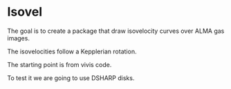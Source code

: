# Isovel

The goal is to create a package that draw isovelocity curves over ALMA gas images. 

The isovelocities follow a Kepplerian rotation. 

The starting point is from vivis code. 

To test it we are going to use DSHARP disks. 
